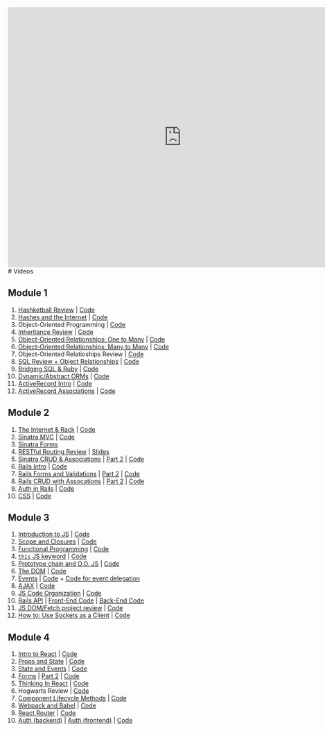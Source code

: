 <iframe src="https://calendar.google.com/calendar/embed?src=flatironschool.com_i7b1asb68fthql7nbiv5ebvn7c%40group.calendar.google.com&ctz=America%2FNew_York" style="border: 0" width="800" height="600" frameborder="0" scrolling="no"></iframe>
# Videos

## Module 1

1.  [Hashketball Review](https://youtu.be/w4y9PGLWwoQ) | [Code](https://github.com/learn-co-students/nyc-mhtn-040218/tree/master/01-hashketball-review)
2.  [Hashes and the Internet](https://youtu.be/M3-jutt7t_4) | [Code](https://github.com/learn-co-students/nyc-mhtn-040218/tree/master/02-hashes-and-the-internet)
3.  Object-Oriented Programming | [Code](https://github.com/learn-co-students/nyc-mhtn-040218/tree/master/03-object-oriented-programming)
4.  [Inheritance Review](https://youtu.be/y4OLQAGQYQ4) | [Code](https://github.com/learn-co-students/nyc-mhtn-040218/blob/master/04-oo-inheritance/animal.rb)
5.  [Object-Oriented Relationships: One to Many](https://www.youtube.com/watch?v=nBWpJLMTzME&feature=youtu.be) | [Code](https://github.com/learn-co-students/nyc-mhtn-040218/tree/master/05-one-to-many)
6.  [Object-Oriented Relationships: Many to Many](https://youtu.be/frW4qRR7Nfw) | [Code](https://github.com/learn-co-students/nyc-mhtn-040218/tree/master/06-many-to-many)
7.  Object-Oriented Relatioships Review | [Code](https://github.com/learn-co-students/nyc-mhtn-040218/tree/master/07-relationships-review)
8.  [SQL Review + Object Relationships](https://www.youtube.com/watch?v=XLN8TxhD6DM) | [Code](https://github.com/learn-co-students/nyc-mhtn-040218/tree/master/08-intro-sql)
9.  [Bridging SQL & Ruby](https://www.youtube.com/watch?v=UoN2ZSKYwtQ) | [Code](https://github.com/learn-co-students/nyc-mhtn-040218/tree/master/09-bridging-ruby-and-sql)
10. [Dynamic/Abstract ORMs](https://www.youtube.com/watch?v=-o-swcrgAYY&feature=youtu.be) | [Code](https://github.com/learn-co-students/nyc-mhtn-040218/tree/master/10-abstract-orm)
11. [ActiveRecord Intro](https://www.youtube.com/watch?v=Tem3fz7Q1bM) | [Code](https://github.com/learn-co-students/nyc-mhtn-040218/tree/master/11-active-record-into)
12. [ActiveRecord Associations](https://www.youtube.com/watch?v=dZdYX5fyAyw) | [Code](https://github.com/learn-co-students/nyc-mhtn-040218/tree/66cc10beeee45dbe722b78855d73ca26a558cee8/12-active-record-associations)

## Module 2

1.  [The Internet & Rack](https://www.youtube.com/watch?v=k00cveRhhOw) | [Code](https://github.com/learn-co-students/nyc-mhtn-040218/tree/master/13-internet-intro)
2.  [Sinatra MVC](https://www.youtube.com/watch?v=QQmDU2MI1Nw) | [Code](https://github.com/learn-co-students/nyc-mhtn-040218/tree/master/14-sinatra-mvc/fishmarket)
3.  [Sinatra Forms](https://youtu.be/ky691SgngxE)
4.  [RESTful Routing Review](https://youtu.be/JqZyr8_rcNM) | [Slides](https://docs.google.com/presentation/d/19tTdHyq76gWgk1V2sQHpSGSHx8wqmUHEwJ0K2Y88F0c/edit#slide=id.g2e08670ba2_0_296)
5.  [Sinatra CRUD & Associations](https://www.youtube.com/watch?v=07Ky5ToHo9E) | [Part 2](https://www.youtube.com/watch?v=Hf4ugYLAZh4) | [Code](https://github.com/learn-co-students/nyc-mhtn-040218/tree/master/15-sinatra-relationships/parkinglot)
6.  [Rails Intro](https://www.youtube.com/watch?v=zFnxGpNOSJg) | [Code](https://github.com/learn-co-students/nyc-mhtn-040218/tree/master/16-intro-rails/donut-store)
7.  [Rails Forms and Validations](https://youtu.be/UpNVfLGV-04) | [Part 2](https://youtu.be/ZVvRO2hgQpA) | [Code](https://github.com/learn-co-students/nyc-mhtn-040218/tree/master/17-rails-forms-validations)
8.  [Rails CRUD with Assocations](https://www.youtube.com/watch?v=5hIbxylYik8) | [Part 2](https://www.youtube.com/watch?v=rjfc1kmCOHc) | [Code](https://github.com/learn-co-students/nyc-mhtn-040218/tree/master/18-rails-associations/pizzastore)
9.  [Auth in Rails](https://youtu.be/bJYtJ6tJi78) | [Code](https://github.com/learn-co-students/nyc-mhtn-040218/tree/master/19-rails-auth/authapp)
10. [CSS](https://youtu.be/R6lpeUftPS8) | [Code](https://github.com/learn-co-students/nyc-mhtn-040218/tree/master/21-css)

## Module 3

1.  [Introduction to JS](https://www.youtube.com/watch?v=An2Iv-Q-Czk) | [Code](https://github.com/learn-co-students/nyc-mhtn-040218/tree/master/22-introduction-to-js)
2.  [Scope and Closures](https://www.dropbox.com/s/zu9l0nkoxz1cqf9/closures%20and%20scope.mp4?dl=0) | [Code](https://github.com/learn-co-students/nyc-mhtn-040218/tree/master/23-scope-and-closures)
3.  [Functional Programming](https://youtu.be/WLUz5MCCZIw) | [Code](https://github.com/learn-co-students/nyc-mhtn-040218/tree/master/24-functional-programming)
4.  [`this` JS keyword](https://www.youtube.com/watch?v=cA0nnkjtDVI&feature=youtu.be) | [Code](https://github.com/learn-co-students/nyc-mhtn-040218/tree/master/25-this-keyword)
5.  [Prototype chain and O.O. JS](https://www.youtube.com/watch?v=IlkMbclaF1o&feature=youtu.be) | [Code](https://github.com/learn-co-students/nyc-mhtn-040218/tree/master/26-prototype-chain-and-oo-js)
6.  [The DOM](https://www.youtube.com/watch?v=rTdWS5hLAbQ&feature=youtu.be) | [Code](https://github.com/learn-co-students/nyc-mhtn-040218/tree/master/27-the-dom)
7.  [Events](https://www.youtube.com/watch?v=1-ewnBJogQI&feature=youtu.be) | [Code](https://github.com/learn-co-students/nyc-mhtn-040218/tree/master/28-js-events) + [Code for event delegation ](https://github.com/learn-co-students/nyc-mhtn-040218/tree/master/29-event-delegation-preview)
8.  [AJAX]() | [Code](https://github.com/learn-co-students/nyc-mhtn-040218/tree/master/30-ajax)
9. [JS Code Organization](http://youtu.be/BZ7Vma-gKhs) | [Code](https://github.com/learn-co-students/nyc-mhtn-040218/tree/master/31-code-organization)
10. [Rails API](https://youtu.be/JeKu6tqj0iU) | [Front-End Code](https://github.com/laurkim/pizzaPals) | [Back-End Code](https://github.com/laurkim/pizza-pals-kitchen)
11. [JS DOM/Fetch project review](https://www.youtube.com/watch?v=AXis0Lc3Y7Q&feature=youtu.be) | [Code](https://github.com/curiositypaths/octothorpeGifs)
12. [How to: Use Sockets as a Client](https://www.youtube.com/watch?v=EkFbhgGvMUw) | [Code](https://github.com/learn-co-students/nyc-mhtn-040218/tree/master/35-sockets-as-client)

## Module 4

1. [Intro to React](https://youtu.be/vF9Txe5GYYk) | [Code](https://github.com/learn-co-students/nyc-mhtn-040218/tree/master/36-intro-to-react)
2. [Props and State](https://youtu.be/U8sDlErdQ8U) | [Code](https://github.com/learn-co-students/nyc-mhtn-040218/tree/master/37-props-and-state)
3. [State and Events](https://youtu.be/1a-VhOjfzOg) | [Code](https://github.com/learn-co-students/nyc-mhtn-040218/tree/master/38-react-state-and-events)
4. [Forms](https://youtu.be/Iy3-5V2s1Vc) | [Part 2](https://youtu.be/Jv9HdUn8Ako) | [Code](https://github.com/learn-co-students/nyc-mhtn-040218/tree/master/39-forms)
5. [Thinking In React](https://youtu.be/UGpy2SJuuSE) | [Code](https://github.com/laurkim/iceIceBaby)
6. Hogwarts Review | [Code](https://github.com/learn-co-students/hogwarts-web-112017)
7. [Component Lifecycle Methods](https://youtu.be/X51g3bvoOpg) | [Code](https://github.com/learn-co-students/nyc-mhtn-040218/tree/master/40-component-lifecycle-methods)
8. [Webpack and Babel](https://youtu.be/TSMOfzUH6ik) | [Code](https://github.com/learn-co-students/nyc-mhtn-040218/tree/master/41-webpack-babel)
9. [React Router](https://youtu.be/sm4bInEGA2M) | [Code](https://github.com/learn-co-students/nyc-mhtn-040218/tree/master/42-react-router)
10. [Auth (backend)](https://youtu.be/RenCvNVdU4s) | [Auth (frontend)](https://youtu.be/hH_Tsj39HqU) | [Code](https://github.com/learn-co-students/nyc-mhtn-040218/tree/master/43-react-jwt-auth)
